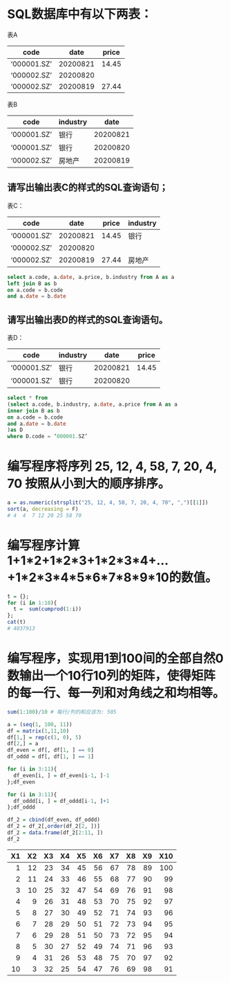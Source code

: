 #  SQL数据库中有以下两表：

表A

| code        | date     | price |
| ----------- | -------- | ----- |
| ‘000001.SZ’ | 20200821 | 14.45 |
| ‘000002.SZ’ | 20200820 |       |
| ‘000002.SZ’ | 20200819 | 27.44 |

 

表B

| code        | industry | date     |
| ----------- | -------- | -------- |
| ‘000001.SZ’ | 银行     | 20200821 |
| ‘000001.SZ’ | 银行     | 20200820 |
| ‘000002.SZ’ | 房地产   | 20200819 |

 

##         请写出输出表C的样式的SQL查询语句；

表C：

| code        | date     | price | industry |
| ----------- | -------- | ----- | -------- |
| ‘000001.SZ’ | 20200821 | 14.45 | 银行     |
| ‘000002.SZ’ | 20200820 |       |          |
| ‘000002.SZ’ | 20200819 | 27.44 | 房地产   |

```sql
select a.code, a.date, a.price, b.industry from A as a
left join B as b
on a.code = b.code
and a.date = b.date
```

 

##     请写出输出表D的样式的SQL查询语句。

表D：

| code        | industry | date     | price |
| ----------- | -------- | -------- | ----- |
| ‘000001.SZ’ | 银行     | 20200821 | 14.45 |
| ‘000001.SZ’ | 银行     | 20200820 |       |

```sql
select * from
(select a.code, b.industry, a.date, a.price from A as a
inner join B as b
on a.code = b.code
and a.date = b.date
)as D
where D.code = ‘000001.SZ’
```



 

# 编写程序将序列 25, 12, 4, 58, 7, 20, 4, 70 按照从小到大的顺序排序。

 ```R
a = as.numeric(strsplit("25, 12, 4, 58, 7, 20, 4, 70", ",")[[1]])
sort(a, decreasing = F)
# 4  4  7 12 20 25 58 70
 ```



# 编写程序计算1+1\*2+1\*2\*3+1\*2\*3\*4+…+1\*2\*3\*4\*5\*6\*7\*8\*9\*10的数值。



```R
t = {};
for (i in 1:10){
  t =  sum(cumprod(1:i))
};
cat(t)
# 4037913
```



 

# 编写程序，实现用1到100间的全部自然0数输出一个10行10列的矩阵，使得矩阵的每一行、每一列和对角线之和均相等。





```R
sum(1:100)/10 # 每行/列的和应该为: 505

a = (seq(1, 100, 11))
df = matrix(1,11,10)
df[1,] = rep(c(1, 0), 5)
df[2,] = a
df_even = df[, df[1, ] == 0]
df_oddd = df[, df[1, ] == 1]

for (i in 3:11){
  df_even[i, ] = df_even[i-1, ]-1
};df_even

for (i in 3:11){
  df_oddd[i, ] = df_oddd[i-1, ]+1
};df_oddd

df_2 = cbind(df_even, df_oddd)
df_2 = df_2[,order(df_2[2, ])]
df_2 = data.frame(df_2[2:11, ])
df_2
```

| X1<dbl> | X2<dbl> | X3<dbl> | X4<dbl> | X5<dbl> | X6<dbl> | X7<dbl> | X8<dbl> | X9<dbl> | X10<dbl> |
| ------: | ------: | ------: | ------: | ------: | ------: | ------: | ------: | ------: | -------: |
|       1 |      12 |      23 |      34 |      45 |      56 |      67 |      78 |      89 |      100 |
|       2 |      11 |      24 |      33 |      46 |      55 |      68 |      77 |      90 |       99 |
|       3 |      10 |      25 |      32 |      47 |      54 |      69 |      76 |      91 |       98 |
|       4 |       9 |      26 |      31 |      48 |      53 |      70 |      75 |      92 |       97 |
|       5 |       8 |      27 |      30 |      49 |      52 |      71 |      74 |      93 |       96 |
|       6 |       7 |      28 |      29 |      50 |      51 |      72 |      73 |      94 |       95 |
|       7 |       6 |      29 |      28 |      51 |      50 |      73 |      72 |      95 |       94 |
|       8 |       5 |      30 |      27 |      52 |      49 |      74 |      71 |      96 |       93 |
|       9 |       4 |      31 |      26 |      53 |      48 |      75 |      70 |      97 |       92 |
|      10 |       3 |      32 |      25 |      54 |      47 |      76 |      69 |      98 |       91 |

